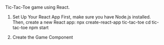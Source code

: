 Tic-Tac-Toe game using React.
1. Set Up Your React App
First, make sure you have Node.js installed. Then, create a new React app:
npx create-react-app tic-tac-toe
cd tic-tac-toe
npm start

2. Create the Game Component
